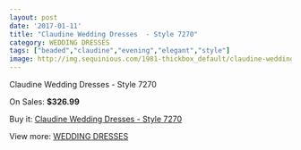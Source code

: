 ```yaml
---
layout: post
date: '2017-01-11'
title: "Claudine Wedding Dresses  - Style 7270"
category: WEDDING DRESSES
tags: ["beaded","claudine","evening","elegant","style"]
image: http://img.sequinious.com/1981-thickbox_default/claudine-wedding-dresses-style-7270.jpg
---
```

Claudine Wedding Dresses  - Style 7270

On Sales: **$326.99**
<a href="https://www.sequinious.com/wedding-dresses/793-claudine-wedding-dresses-style-7270.html"><amp-img layout="responsive" width="600" height="600" src="//img.sequinious.com/1981-thickbox_default/claudine-wedding-dresses-style-7270.jpg" alt="Claudine Wedding Dresses  - Style 7270 0" /></a>

Buy it: [Claudine Wedding Dresses  - Style 7270](https://www.sequinious.com/wedding-dresses/793-claudine-wedding-dresses-style-7270.html "Claudine Wedding Dresses  - Style 7270")

View more: [WEDDING DRESSES](https://www.sequinious.com/2-wedding-dresses "WEDDING DRESSES")